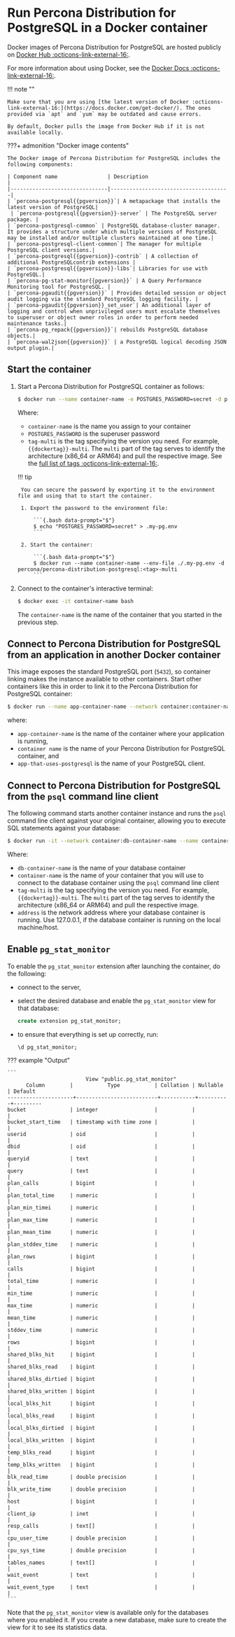 # Run Percona Distribution for PostgreSQL in a Docker container

Docker images of Percona Distribution for PostgreSQL are hosted publicly on [Docker Hub :octicons-link-external-16:](https://hub.docker.com/r/percona/percona-distribution-postgresql/).

For more information about using Docker, see the [Docker Docs  :octicons-link-external-16:](https://docs.docker.com/).

!!! note ""

    Make sure that you are using [the latest version of Docker :octicons-link-external-16:](https://docs.docker.com/get-docker/). The ones provided via `apt` and `yum` may be outdated and cause errors.

    By default, Docker pulls the image from Docker Hub if it is not available locally.

???+ admonition "Docker image contents"

    The Docker image of Percona Distribution for PostgreSQL includes the following components:    

    | Component name                | Description                          |
    |-------------------------------|--------------------------------------|  
    | `percona-postgresql{{pgversion}}`| A metapackage that installs the latest version of PostgreSQL|
     | `percona-postgresql{{pgversion}}-server` | The PostgreSQL server package. |
    | `percona-postgresql-common` | PostgreSQL database-cluster manager. It provides a structure under which multiple versions of PostgreSQL may be installed and/or multiple clusters maintained at one time.|
    | `percona-postgresql-client-common`| The manager for multiple PostgreSQL client versions.|
    | `percona-postgresql{{pgversion}}-contrib` | A collection of additional PostgreSQLcontrib extensions | 
    | `percona-postgresql{{pgversion}}-libs`| Libraries for use with PostgreSQL.|
    | `percona-pg-stat-monitor{{pgversion}}` | A Query Performance Monitoring tool for PostgreSQL. | 
    | `percona-pgaudit{{pgversion}}` | Provides detailed session or object audit logging via the standard PostgreSQL logging facility. | 
    | `percona-pgaudit{{pgversion}}_set_user`| An additional layer of logging and control when unprivileged users must escalate themselves to superuser or object owner roles in order to perform needed maintenance tasks.|
    | `percona-pg_repack{{pgversion}}`| rebuilds PostgreSQL database objects.| 
    | `percona-wal2json{{pgversion}}` | a PostgreSQL logical decoding JSON output plugin.|

## Start the container

1. Start a Percona Distribution for PostgreSQL container as follows:

    ```{.bash data-prompt="$"}
    $ docker run --name container-name -e POSTGRES_PASSWORD=secret -d percona/percona-distribution-postgresql:<tag>-multi
    ```    

    Where:    

    * `container-name` is the name you assign to your container
    * `POSTGRES_PASSWORD` is the superuser password 
    * `tag-multi` is the tag specifying the version you need. For example, `{{dockertag}}-multi`. The `multi` part of the tag serves to identify the architecture (x86_64 or ARM64) and pull the respective image. See the [full list of tags :octicons-link-external-16:](https://hub.docker.com/r/percona/percona-distribution-postgresql/tags/).     
    

    !!! tip     

        You can secure the password by exporting it to the environment file and using that to start the container.    

        1. Export the password to the environment file:    

            ```{.bash data-prompt="$"}
            $ echo "POSTGRES_PASSWORD=secret" > .my-pg.env
            ```     

        2. Start the container:       

            ```{.bash data-prompt="$"}
            $ docker run --name container-name --env-file ./.my-pg.env -d percona/percona-distribution-postgresql:<tag>-multi
            ```

2. Connect to the container's interactive terminal: 

    ```{.bash data-prompt="$"}
    $ docker exec -it container-name bash
    ```

    The `container-name` is the name of the container that you started in the previous step.


## Connect to Percona Distribution for PostgreSQL from an application in another Docker container

This image exposes the standard PostgreSQL port (`5432`), so container linking makes the instance available to other containers. Start other containers like this in order to link it to the Percona Distribution for PostgreSQL container:

```{.bash data-prompt="$"}
$ docker run --name app-container-name --network container:container-name -d app-that-uses-postgresql 
```

where:

* `app-container-name` is the name of the container where your application is running, 
* `container name` is the name of your Percona Distribution for PostgreSQL container, and 
* `app-that-uses-postgresql` is the name of your PostgreSQL client.

## Connect to Percona Distribution for PostgreSQL from the `psql` command line client

The following command starts another container instance and runs the `psql` command line client against your original container, allowing you to execute SQL statements against your database:

```{.bash data-prompt="$"}
$ docker run -it --network container:db-container-name --name container-name percona/percona-distribution-postgresql:<tag>-multi psql -h address -U postgres
```

Where:

* `db-container-name` is the name of your database container
* `container-name` is the name of your container that you will use to connect to the database container using the `psql` command line client
* `tag-multi` is the tag specifying the version you need. For example, `{{dockertag}}-multi`. The `multi` part of the tag serves to identify the architecture (x86_64 or ARM64) and pull the respective image. 
* `address` is the network address where your database container is running. Use 127.0.0.1, if the database container is running on the local machine/host.  
 
## Enable `pg_stat_monitor`

To enable the `pg_stat_monitor` extension after launching the container, do the following:

* connect to the server, 
* select the desired database and enable the `pg_stat_monitor` view for that database:

   ```sql
   create extension pg_stat_monitor;
   ```

* to ensure that everything is set up correctly, run:

   ```sql
   \d pg_stat_monitor;
   ```

??? example "Output"   

    ```
                             View "public.pg_stat_monitor"
          Column        |           Type           | Collation | Nullable | Default
    ---------------------+--------------------------+-----------+----------+---------
    bucket              | integer                  |           |          |
    bucket_start_time   | timestamp with time zone |           |          |
    userid              | oid                      |           |          |
    dbid                | oid                      |           |          |
    queryid             | text                     |           |          |
    query               | text                     |           |          |
    plan_calls          | bigint                   |           |          |
    plan_total_time     | numeric                  |           |          |
    plan_min_timei      | numeric                  |           |          |
    plan_max_time       | numeric                  |           |          |
    plan_mean_time      | numeric                  |           |          |
    plan_stddev_time    | numeric                  |           |          |
    plan_rows           | bigint                   |           |          |
    calls               | bigint                   |           |          |
    total_time          | numeric                  |           |          |
    min_time            | numeric                  |           |          |
    max_time            | numeric                  |           |          |
    mean_time           | numeric                  |           |          |
    stddev_time         | numeric                  |           |          |
    rows                | bigint                   |           |          |
    shared_blks_hit     | bigint                   |           |          |
    shared_blks_read    | bigint                   |           |          |
    shared_blks_dirtied | bigint                   |           |          |
    shared_blks_written | bigint                   |           |          |
    local_blks_hit      | bigint                   |           |          |
    local_blks_read     | bigint                   |           |          |
    local_blks_dirtied  | bigint                   |           |          |
    local_blks_written  | bigint                   |           |          |
    temp_blks_read      | bigint                   |           |          |
    temp_blks_written   | bigint                   |           |          |
    blk_read_time       | double precision         |           |          |
    blk_write_time      | double precision         |           |          |
    host                | bigint                   |           |          |
    client_ip           | inet                     |           |          |
    resp_calls          | text[]                   |           |          |
    cpu_user_time       | double precision         |           |          |
    cpu_sys_time        | double precision         |           |          |
    tables_names        | text[]                   |           |          |
    wait_event          | text                     |           |          |
    wait_event_type     | text                     |           |          |
    ```

Note that the `pg_stat_monitor` view is available only for the databases where you enabled it. If you create a new database, make sure to create the view for it to see its statistics data.

